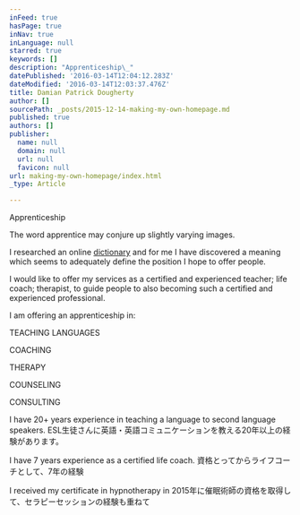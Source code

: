 ```yaml
---
inFeed: true
hasPage: true
inNav: true
inLanguage: null
starred: true
keywords: []
description: "Apprenticeship\_"
datePublished: '2016-03-14T12:04:12.283Z'
dateModified: '2016-03-14T12:03:37.476Z'
title: Damian Patrick Dougherty
author: []
sourcePath: _posts/2015-12-14-making-my-own-homepage.md
published: true
authors: []
publisher:
  name: null
  domain: null
  url: null
  favicon: null
url: making-my-own-homepage/index.html
_type: Article

---
```

Apprenticeship 

The word apprentice may conjure up slightly varying images.

I researched an online [dictionary][0] and for me I have discovered a meaning which seems to adequately define the position I hope to offer people.

I would like to offer my services as a certified and experienced teacher; life coach; therapist, to guide people to also becoming such a certified and experienced professional.

I am offering an apprenticeship in:

TEACHING LANGUAGES

COACHING

THERAPY

COUNSELING

CONSULTING

I have 20+ years experience in teaching a language to second language speakers. ESL生徒さんに英語・英語コミュニケーションを教える20年以上の経験があります。

I have 7 years experience as a certified life coach. 資格とってからライフコーチとして、7年の経験

I received my certificate in hypnotherapy in 2015年に催眠術師の資格を取得して、セラピーセッションの経験も重ねて

[0]: http://dictionary.reference.com/browse/apprenticeship